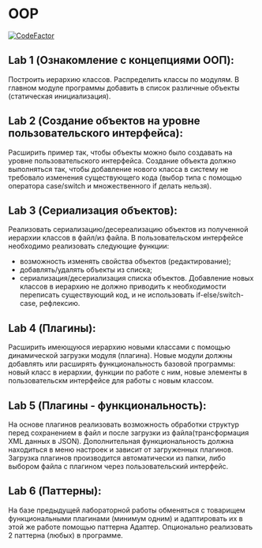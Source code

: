 # OOP
[![CodeFactor](https://www.codefactor.io/repository/github/alex9976/oop/badge)](https://www.codefactor.io/repository/github/alex9976/oop)
## Lab 1 (Ознакомление с концепциями ООП):
Построить иерархию классов. Распределить классы по модулям. В главном модуле программы добавить в список различные объекты (статическая инициализация).

## Lab 2 (Создание объектов на уровне пользовательского интерфейса):
Расширить пример так, чтобы объекты можно было создавать на уровне пользовательского интерфейса. Создание объекта должно выполняться так, чтобы добавление нового класса в систему не требовало изменения существующего кода (выбор типа с помощью оператора case/switch и множественного if делать нельзя).

## Lab 3 (Сериализация объектов):
Реализовать сериализацию/десереализацию объектов из полученной иерархии классов в файл/из файла. 
В пользовательском интерфейсе необходимо реализовать следующие функции:
+ возможность изменять свойства объектов (редактирование);
+ добавлять/удалять объекты из списка;
+ сериализация/десериализация списка объектов.
Добавление новых классов в иерархию не должно приводить к необходимости переписать существующий код, и не использовать if-else/switch-case, рефлексию.

## Lab 4 (Плагины):
Расширить имеющуюся иерархию новыми классами с помощью динамической загрузки модуля (плагина). Новые модули должны добавлять или расширять функциональность базовой программы: новый класс в иерархии, функции по работе с ним, новые элементы в пользовательскм интерфейсе для работы с новым классом.

## Lab 5 (Плагины - функциональность):
На основе плагинов реализовать возможность обработки структур перед сохранением в файл и после загрузки из файла(трансформация XML данных в JSON). Дополнительная функциональность должна находиться в меню настроек и зависит от загруженных плагинов. Загрузка плагинов производится автоматически из папки, либо выбором файла с плагином через пользовательский интерфейс.

## Lab 6 (Паттерны):
На базе предыдущей лабораторной работы обменяться с товарищем функциональными плагинами (минимум одним) и адаптировать их в этой же работе помощью паттерна Адаптер. Опционально реализовать 2 паттерна (любых) в программе.
